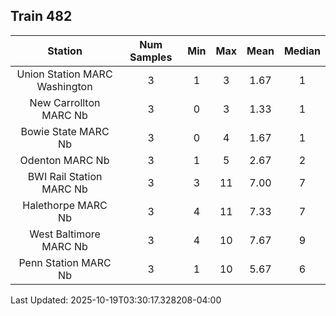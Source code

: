 ## Train 482

| Station | Num Samples | Min | Max | Mean | Median |
| :-----: | :---------: | :-: | :-: | :--: | :----: |
| Union Station MARC Washington | 3 | 1 | 3 | 1.67 | 1 |
| New Carrollton MARC Nb | 3 | 0 | 3 | 1.33 | 1 |
| Bowie State MARC Nb | 3 | 0 | 4 | 1.67 | 1 |
| Odenton MARC Nb | 3 | 1 | 5 | 2.67 | 2 |
| BWI Rail Station MARC Nb | 3 | 3 | 11 | 7.00 | 7 |
| Halethorpe MARC Nb | 3 | 4 | 11 | 7.33 | 7 |
| West Baltimore MARC Nb | 3 | 4 | 10 | 7.67 | 9 |
| Penn Station MARC Nb | 3 | 1 | 10 | 5.67 | 6 |


Last Updated: 2025-10-19T03:30:17.328208-04:00